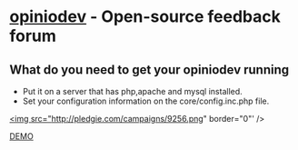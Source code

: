 [opiniodev](http://ajaxmasters.com/) - Open-source feedback forum
================================

What do you need to get your opiniodev running
---------------------------------------
* Put it on a server that has php,apache and mysql installed.
* Set your configuration information on the core/config.inc.php file.

<a href="http://www.pledgie.com/campaigns/9256"><img src="http://pledgie.com/campaigns/9256.png" border="0"' /></a>

[DEMO](http://ajaxmasters.com/development/feedback-forum/)